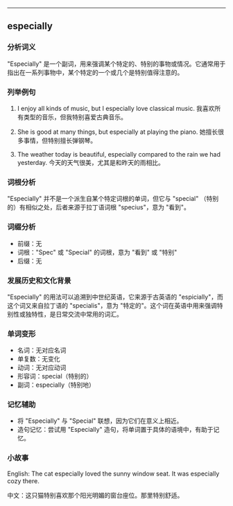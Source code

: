 
---------------
## especially
### 分析词义
"Especially" 是一个副词，用来强调某个特定的、特别的事物或情况。它通常用于指出在一系列事物中，某个特定的一个或几个是特别值得注意的。

### 列举例句
1. I enjoy all kinds of music, but I especially love classical music.
   我喜欢所有类型的音乐，但我特别喜爱古典音乐。

2. She is good at many things, but especially at playing the piano.
   她擅长很多事情，但特别擅长弹钢琴。

3. The weather today is beautiful, especially compared to the rain we had yesterday.
   今天的天气很美，尤其是和昨天的雨相比。

### 词根分析
"Especially" 并不是一个派生自某个特定词根的单词，但它与 "special" （特别的）有相似之处，后者来源于拉丁语词根 "specius"，意为 "看到"。

### 词缀分析
- 前缀：无
- 词根："Spec" 或 "Special" 的词根，意为 "看到" 或 "特别"
- 后缀：无

### 发展历史和文化背景
"Especially" 的用法可以追溯到中世纪英语，它来源于古英语的 "espicially"，而这个词又来自拉丁语的 "specialis"，意为 "特定的"。这个词在英语中用来强调特别性或独特性，是日常交流中常用的词汇。

### 单词变形
- 名词：无对应名词
- 单复数：无变化
- 动词：无对应动词
- 形容词：special（特别的）
- 副词：especially（特别地）

### 记忆辅助
- 将 "Especially" 与 "Special" 联想，因为它们在意义上相近。
- 造句记忆：尝试用 "Especially" 造句，将单词置于具体的语境中，有助于记忆。

### 小故事
English: The cat especially loved the sunny window seat. It was especially cozy there.

中文：这只猫特别喜欢那个阳光明媚的窗台座位。那里特别舒适。

